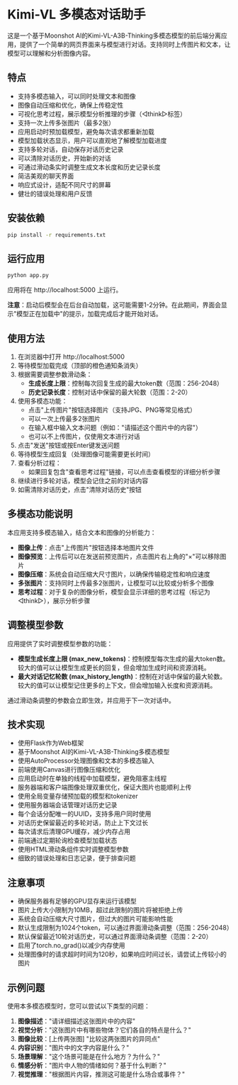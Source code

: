 # Kimi-VL 多模态对话助手

这是一个基于Moonshot AI的Kimi-VL-A3B-Thinking多模态模型的前后端分离应用，提供了一个简单的网页界面来与模型进行对话。支持同时上传图片和文本，让模型可以理解和分析图像内容。

## 特点

- 支持多模态输入，可以同时处理文本和图像
- 图像自动压缩和优化，确保上传稳定性
- 可视化思考过程，展示模型分析推理的步骤（◁think▷标签）
- 支持一次上传多张图片（最多2张）
- 应用启动时预加载模型，避免每次请求都重新加载
- 模型加载状态显示，用户可以直观地了解模型加载进度
- 支持多轮对话，自动保存对话历史记录
- 可以清除对话历史，开始新的对话
- 可通过滑动条实时调整生成文本长度和历史记录长度
- 简洁美观的聊天界面
- 响应式设计，适配不同尺寸的屏幕
- 健壮的错误处理和用户反馈

## 安装依赖

```bash
pip install -r requirements.txt
```

## 运行应用

```bash
python app.py
```

应用将在 http://localhost:5000 上运行。

**注意**：启动后模型会在后台自动加载，这可能需要1-2分钟。在此期间，界面会显示"模型正在加载中"的提示，加载完成后才能开始对话。

## 使用方法

1. 在浏览器中打开 http://localhost:5000
2. 等待模型加载完成（顶部的橙色通知条消失）
3. 根据需要调整参数滑动条：
   - **生成长度上限**：控制每次回复生成的最大token数（范围：256-2048）
   - **历史记录长度**：控制对话中保留的最大轮数（范围：2-20）
4. 使用多模态功能：
   - 点击"上传图片"按钮选择图片（支持JPG、PNG等常见格式）
   - 可以一次上传最多2张图片
   - 在输入框中输入文本问题（例如："请描述这个图片中的内容"）
   - 也可以不上传图片，仅使用文本进行对话
5. 点击"发送"按钮或按Enter键发送问题
6. 等待模型生成回复（处理图像可能需要更长时间）
7. 查看分析过程：
   - 如果回复包含"查看思考过程"链接，可以点击查看模型的详细分析步骤
8. 继续进行多轮对话，模型会记住之前的对话内容
9. 如需清除对话历史，点击"清除对话历史"按钮

## 多模态功能说明

本应用支持多模态输入，结合文本和图像的分析能力：

- **图像上传**：点击"上传图片"按钮选择本地图片文件
- **图像预览**：上传后可以在发送前预览图片，点击图片右上角的"×"可以移除图片
- **图像压缩**：系统会自动压缩大尺寸图片，以确保传输稳定性和响应速度
- **多张图片**：支持同时上传最多2张图片，让模型可以比较或分析多个图像
- **思考过程**：对于复杂的图像分析，模型会显示详细的思考过程（标记为◁think▷），展示分析步骤

## 调整模型参数

应用提供了实时调整模型参数的功能：

- **模型生成长度上限 (max_new_tokens)**：控制模型每次生成的最大token数。较大的值可以让模型生成更长的回复，但会增加生成时间和资源消耗。
- **最大对话记忆轮数 (max_history_length)**：控制在对话中保留的最大轮数。较大的值可以让模型记住更多的上下文，但会增加输入长度和资源消耗。

通过滑动条调整的参数会立即生效，并应用于下一次对话中。

## 技术实现

- 使用Flask作为Web框架
- 基于Moonshot AI的Kimi-VL-A3B-Thinking多模态模型
- 使用AutoProcessor处理图像和文本的多模态输入
- 前端使用Canvas进行图像压缩和优化
- 应用启动时在单独的线程中加载模型，避免阻塞主线程
- 服务器端和客户端图像处理双重优化，保证大图片也能顺利上传
- 使用全局变量存储预加载的模型和tokenizer
- 使用服务器端会话管理对话历史记录
- 每个会话分配唯一的UUID，支持多用户同时使用
- 对话历史保留最近的多轮对话，防止上下文过长
- 每次请求后清理GPU缓存，减少内存占用
- 前端通过定期轮询检查模型加载状态
- 使用HTML滑动条组件实时调整模型参数
- 细致的错误处理和日志记录，便于排查问题

## 注意事项

- 确保服务器有足够的GPU显存来运行该模型
- 图片上传大小限制为10MB，超过此限制的图片将被拒绝上传
- 系统会自动压缩大尺寸图片，但过大的图片可能影响性能
- 默认生成限制为1024个token，可以通过界面滑动条调整（范围：256-2048）
- 默认保留最近10轮对话历史，可以通过界面滑动条调整（范围：2-20）
- 启用了torch.no_grad()以减少内存使用
- 处理图像时的请求超时时间为120秒，如果响应时间过长，请尝试上传较小的图片

## 示例问题

使用本多模态模型时，您可以尝试以下类型的问题：

1. **图像描述**："请详细描述这张图片中的内容"
2. **视觉分析**："这张图片中有哪些物体？它们各自的特点是什么？"
3. **图像比较**：[上传两张图] "比较这两张图片的异同点"
4. **内容识别**："图片中的文字内容是什么？"
5. **场景理解**："这个场景可能是在什么地方？为什么？"
6. **情感分析**："图片中人物的情绪如何？基于什么判断？"
7. **视觉推理**："根据图片内容，推测这可能是什么场合或事件？" 